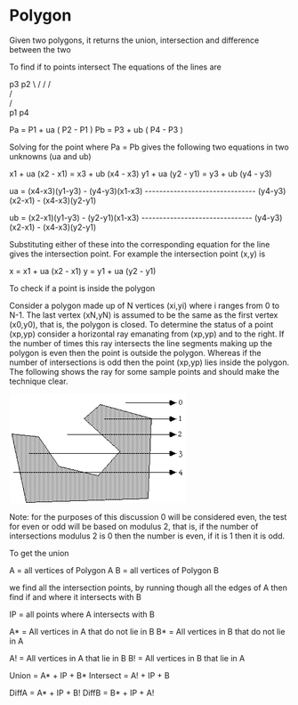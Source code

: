 # Polygon
 Given two polygons, it returns the union, intersection and difference between the two




To find if to points intersect
The equations of the lines are

p3   p2
\  / 
\/
/\
/  \
/    \
p1    p4

Pa = P1 + ua ( P2 - P1 )
Pb = P3 + ub ( P4 - P3 )

Solving for the point where Pa = Pb gives the following two equations in two unknowns (ua and ub)

x1 + ua (x2 - x1) = x3 + ub (x4 - x3)
y1 + ua (y2 - y1) = y3 + ub (y4 - y3)


ua = (x4-x3)(y1-y3) - (y4-y3)(x1-x3)
     -------------------------------
      (y4-y3)(x2-x1) - (x4-x3)(y2-y1)


ub = (x2-x1)(y1-y3) - (y2-y1)(x1-x3)
     -------------------------------
      (y4-y3)(x2-x1) - (x4-x3)(y2-y1)

Substituting either of these into the corresponding equation for the line gives the intersection point. For example the intersection point (x,y) is

x = x1 + ua (x2 - x1)
y = y1 + ua (y2 - y1)


To check if a point is inside the polygon


Consider a polygon made up of N vertices (xi,yi) where i ranges from 0 to N-1. The last vertex (xN,yN) is assumed to be the same as the first vertex (x0,y0), that is, the polygon is closed. To determine the status of a point (xp,yp) consider a horizontal ray emanating from (xp,yp) and to the right. If the number of times this ray intersects the line segments making up the polygon is even then the point is outside the polygon. Whereas if the number of intersections is odd then the point (xp,yp) lies inside the polygon. The following shows the ray for some sample points and should make the technique clear.

<img src="insidepoly.jpg"  />

Note: for the purposes of this discussion 0 will be considered even, the test for even or odd will be based on modulus 2, that is, if the number of intersections modulus 2 is 0 then the number is even, if it is 1 then it is odd.


To get the union

A = all vertices of Polygon A
B = all vertices of Polygon B

we find  all the intersection points, by running though all the edges of A 
then find if and where it intersects with B

IP = all points where A intersects with B

A* = All vertices in A that do not lie in B
B* = All vertices in B that do not lie in A

A! = All vertices in A that lie in B
B! = All vertices in B that lie in A

Union = A* + IP + B*
Intersect = A! + IP + B

DiffA = A* + IP + B!
DiffB = B* + IP + A!
